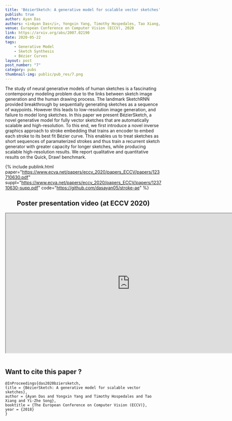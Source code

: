 ```yaml
---
title: 'BézierSketch: A generative model for scalable vector sketches'
publish: true
author: Ayan Das
authors: <i>Ayan Das</i>, Yongxin Yang, Timothy Hospedales, Tao Xiang, Yi-Zhe Song
venue: European Conference on Computer Vision (ECCV), 2020
link: https://arxiv.org/abs/2007.02190
date: 2020-05-22
tags:
    - Generative Model
    - Sketch Synthesis
    - Bézier Curves
layout: post
post_number: "7"
category: pubs
thumbnail-img: public/pub_res/7.png
---
```


The study of neural generative models of human sketches is a fascinating contemporary modeling problem due to the links between sketch image generation and the human drawing process. The landmark SketchRNN provided breakthrough by sequentially generating sketches as a sequence of waypoints. However this  leads to low-resolution image generation, and failure to model long sketches. In this paper we present BézierSketch, a novel generative model for fully vector sketches that are automatically scalable and high-resolution. To this end, we first introduce a novel inverse graphics approach to stroke embedding that trains an encoder to embed each stroke to its best fit Bézier curve. This enables us to treat sketches as short sequences of paramaterized strokes and thus train a recurrent sketch generator with greater capacity for longer sketches, while producing scalable high-resolution results. We report qualitative and quantitative results on the Quick, Draw! benchmark.

{% include publink.html paper="https://www.ecva.net/papers/eccv_2020/papers_ECCV/papers/123710630.pdf" suppl="https://www.ecva.net/papers/eccv_2020/papers_ECCV/papers/123710630-supp.pdf" code="https://github.com/dasayan05/stroke-ae" %}

<center>
<h2>Poster presentation video (at ECCV 2020)</h2>
<iframe width="800" height="450" src="https://www.youtube-nocookie.com/embed/g2zzaLr2VfQ" frameborder="1" allow="accelerometer; autoplay; encrypted-media; gyroscope; picture-in-picture" allowfullscreen></iframe>
</center>
<br>

## Want to cite this paper ?
```
@InProceedings{das2020bziersketch,
title = {BézierSketch: A generative model for scalable vector sketches},
author = {Ayan Das and Yongxin Yang and Timothy Hospedales and Tao Xiang and Yi-Zhe Song},
booktitle = {The European Conference on Computer Vision (ECCV)},
year = {2018}
}
```